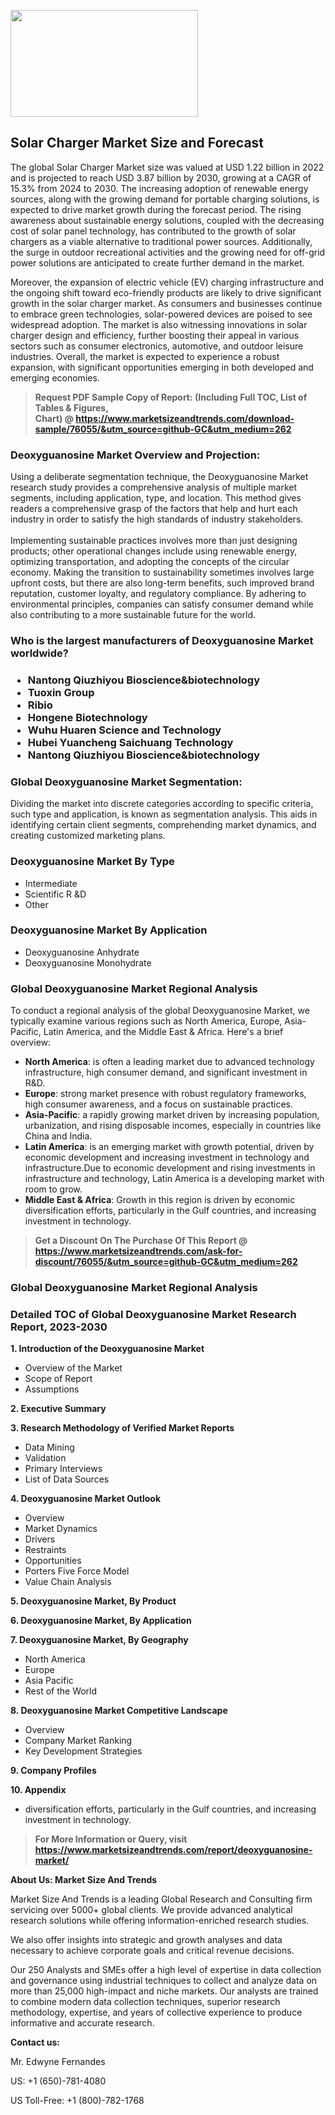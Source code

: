 <p><img class="alignnone size-medium wp-image-20088" src="https://ffe5etoiles.com/wp-content/uploads/2024/12/MST1-300x171.png" alt="" width="300" height="171" /></p><h2>Solar Charger Market Size and Forecast</h2><p>The global Solar Charger Market size was valued at USD 1.22 billion in 2022 and is projected to reach USD 3.87 billion by 2030, growing at a CAGR of 15.3% from 2024 to 2030. The increasing adoption of renewable energy sources, along with the growing demand for portable charging solutions, is expected to drive market growth during the forecast period. The rising awareness about sustainable energy solutions, coupled with the decreasing cost of solar panel technology, has contributed to the growth of solar chargers as a viable alternative to traditional power sources. Additionally, the surge in outdoor recreational activities and the growing need for off-grid power solutions are anticipated to create further demand in the market.</p><p>Moreover, the expansion of electric vehicle (EV) charging infrastructure and the ongoing shift toward eco-friendly products are likely to drive significant growth in the solar charger market. As consumers and businesses continue to embrace green technologies, solar-powered devices are poised to see widespread adoption. The market is also witnessing innovations in solar charger design and efficiency, further boosting their appeal in various sectors such as consumer electronics, automotive, and outdoor leisure industries. Overall, the market is expected to experience a robust expansion, with significant opportunities emerging in both developed and emerging economies.</p></p><blockquote id="" class=""><strong>Request PDF Sample Copy of Report: (Including Full TOC, List of Tables &amp; Figures, Chart)&nbsp;@&nbsp;<strong><a href="https://www.marketsizeandtrends.com/download-sample/76055/&utm_source=github-GC&utm_medium=262" target="_blank">https://www.marketsizeandtrends.com/download-sample/76055/&utm_source=github-GC&utm_medium=262</a></strong></strong></blockquote><h3 id="" class="">Deoxyguanosine Market&nbsp;Overview and Projection:</h3><p id="" class="">Using a deliberate segmentation technique, the Deoxyguanosine Market research study provides a comprehensive analysis of multiple market segments, including application, type, and location. This method gives readers a comprehensive grasp of the factors that help and hurt each industry in order to satisfy the high standards of industry stakeholders. <br /> <br />Implementing sustainable practices involves more than just designing products; other operational changes include using renewable energy, optimizing transportation, and adopting the concepts of the circular economy. Making the transition to sustainability sometimes involves large upfront costs, but there are also long-term benefits, such improved brand reputation, customer loyalty, and regulatory compliance. By adhering to environmental principles, companies can satisfy consumer demand while also contributing to a more sustainable future for the world.</p><h3 id="" class="">Who is the largest manufacturers of&nbsp;Deoxyguanosine Market worldwide?</h3><h3 class=""><p><ul><li>Nantong Qiuzhiyou Bioscience&biotechnology </li><li> Tuoxin Group </li><li> Ribio </li><li> Hongene Biotechnology </li><li> Wuhu Huaren Science and Technology </li><li> Hubei Yuancheng Saichuang Technology </li><li> Nantong Qiuzhiyou Bioscience&biotechnology</li></ul></p></h3><h3 id="" class="">Global&nbsp;Deoxyguanosine Market Segmentation:</h3><p id="" class="">Dividing the market into discrete categories according to specific criteria, such type and application, is known as segmentation analysis. This aids in identifying certain client segments, comprehending market dynamics, and creating customized marketing plans.</p><h3 id="" class="">Deoxyguanosine Market&nbsp;By Type</h3><p><p><ul><li>Intermediate</li><li> Scientific R &D</li><li> Other</p></li></ul></p></p><h3 id="" class="">Deoxyguanosine Market&nbsp;By Application</h3><p class=""><p><ul><li>Deoxyguanosine Anhydrate</li><li> Deoxyguanosine Monohydrate</li></ul></p></p><h3 id="" class="">Global Deoxyguanosine Market Regional Analysis</h3><p id="" class="">To conduct a regional analysis of the global Deoxyguanosine Market, we typically examine various regions such as North America, Europe, Asia-Pacific, Latin America, and the Middle East &amp; Africa. Here's a brief overview:</p><ul><li><strong>North America</strong>: is often a leading market due to advanced technology infrastructure, high consumer demand, and significant investment in R&amp;D.</li><li><strong>Europe</strong>: strong market presence with robust regulatory frameworks, high consumer awareness, and a focus on sustainable practices.</li><li><strong>Asia-Pacific</strong>: a rapidly growing market driven by increasing population, urbanization, and rising disposable incomes, especially in countries like China and India.</li><li><strong>Latin America</strong>: is an emerging market with growth potential, driven by economic development and increasing investment in technology and infrastructure.Due to economic development and rising investments in infrastructure and technology, Latin America is a developing market with room to grow.</li><li><strong>Middle East &amp; Africa</strong>: Growth in this region is driven by economic diversification efforts, particularly in the Gulf countries, and increasing investment in technology.</li></ul><blockquote id="" class=""><strong>Get a Discount On The Purchase Of This Report @ <strong><a href="https://www.marketsizeandtrends.com/ask-for-discount/76055/&utm_source=github-GC&utm_medium=262" target="_blank">https://www.marketsizeandtrends.com/ask-for-discount/76055/&utm_source=github-GC&utm_medium=262</a></strong></strong></blockquote><h3 id="" class="">Global Deoxyguanosine Market Regional Analysis</h3><h3 id="" class="">Detailed TOC of Global Deoxyguanosine Market Research Report, 2023-2030</h3><p id="" class=""><strong>1. Introduction of the Deoxyguanosine Market</strong></p><ul><li>Overview of the Market</li><li>Scope of Report</li><li>Assumptions</li></ul><p id="" class=""><strong>2. Executive Summary</strong></p><p id="" class=""><strong>3. Research Methodology of Verified Market Reports</strong></p><ul><li>Data Mining</li><li>Validation</li><li>Primary Interviews</li><li>List of Data Sources</li></ul><p id="" class=""><strong>4. Deoxyguanosine Market Outlook</strong></p><ul><li>Overview</li><li>Market Dynamics</li><li>Drivers</li><li>Restraints</li><li>Opportunities</li><li>Porters Five Force Model</li><li>Value Chain Analysis</li></ul><p id="" class=""><strong>5. Deoxyguanosine Market, By Product</strong></p><p id="" class=""><strong>6. Deoxyguanosine Market, By Application</strong></p><p id="" class=""><strong>7. Deoxyguanosine Market, By Geography</strong></p><ul><li>North America</li><li>Europe</li><li>Asia Pacific</li><li>Rest of the World</li></ul><p id="" class=""><strong>8. Deoxyguanosine Market Competitive Landscape</strong></p><ul><li>Overview</li><li>Company Market Ranking</li><li>Key Development Strategies</li></ul><p id="" class=""><strong>9. Company Profiles</strong></p><p id="" class=""><strong>10. Appendix</strong></p><ul><li>diversification efforts, particularly in the Gulf countries, and increasing investment in technology.</li></ul><blockquote id="" class=""><strong>For More Information or Query, visit <strong><strong><a href="https://www.marketsizeandtrends.com/report/deoxyguanosine-market/" target="_blank">https://www.marketsizeandtrends.com/report/deoxyguanosine-market/</a></strong></strong></strong></blockquote><p id="" class=""><strong>About Us: Market Size And Trends</strong></p><p id="" class="">Market Size And Trends is a leading Global Research and Consulting firm servicing over 5000+ global clients. We provide advanced analytical research solutions while offering information-enriched research studies.</p><p id="" class="">We also offer insights into strategic and growth analyses and data necessary to achieve corporate goals and critical revenue decisions.</p><p id="" class="">Our 250 Analysts and SMEs offer a high level of expertise in data collection and governance using industrial techniques to collect and analyze data on more than 25,000 high-impact and niche markets. Our analysts are trained to combine modern data collection techniques, superior research methodology, expertise, and years of collective experience to produce informative and accurate research.</p><p id="" class=""><strong>Contact us:</strong></p><p id="" class="">Mr. Edwyne Fernandes</p><p id="" class="">US: +1 (650)-781-4080</p><p id="" class="">US Toll-Free: +1 (800)-782-1768</p>
